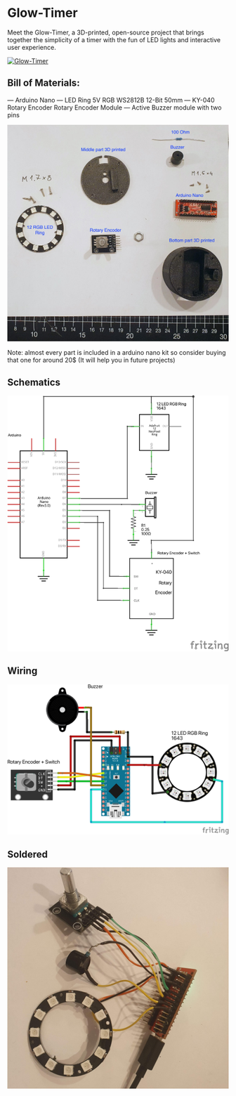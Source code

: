 # Glow-Timer

Meet the Glow-Timer, a 3D-printed, open-source project that brings together the simplicity of a timer with the fun of LED lights and interactive user experience.

[![Glow-Timer](https://img.youtube.com/vi/RIDGBI8uO3s/0.jpg)](https://www.youtube.com/watch?v=RIDGBI8uO3s)

## Bill of Materials: 

— Arduino Nano
— LED Ring 5V RGB WS2812B 12-Bit 50mm
— KY-040 Rotary Encoder Rotary Encoder Module
— Active Buzzer module with two pins

![Parts](doc/img/parts.jpg)

Note: almost every part is included in a arduino nano kit so consider buying that one for around 20$ (It will help you in future projects)

## Schematics

![Schematics](doc/img/schem.png)

## Wiring

![Wiring](doc/img/wiring.png)

## Soldered
![Soldered](doc/img/soldered.jpg)